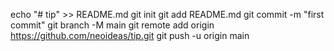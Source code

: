 echo "# tip" >> README.md
git init
git add README.md
git commit -m "first commit"
git branch -M main
git remote add origin https://github.com/neoideas/tip.git
git push -u origin main
